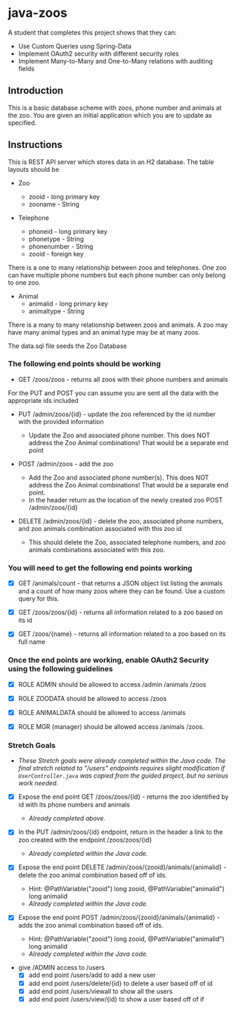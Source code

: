 # java-zoos

A student that completes this project shows that they can:
* Use Custom Queries usng Spring-Data
* Implement OAuth2 security with different security roles
* Implement Many-to-Many and One-to-Many relations with auditing fields

## Introduction

This is a basic database scheme with zoos, phone number and animals at the zoo. You are given an initial application which you are to update as specified.

## Instructions

This is REST API server which stores data in an H2 database. The table layouts should be

* Zoo
  * zooid - long primary key
  * zooname - String

* Telephone
  * phoneid - long primary key
  * phonetype - String
  * phonenumber - String
  * zooid - foreign key
  
There is a one to many relationship between zoos and telephones. One zoo can have multiple phone numbers but each phone number can only belong to one zoo.

* Animal
  * animalid - long primary key
  * animaltype - String

There is a many to many relationship between zoos and animals. A zoo may have many animal types and an animal type may be at many zoos.

The data.sql file seeds the Zoo Database

### The following end points should be working

* GET /zoos/zoos - returns all zoos with their phone numbers and animals

For the PUT and POST you can assume you are sent all the data with the appropriate ids included

* PUT /admin/zoos/{id} - update the zoo referenced by the id number with the provided information
  * Update the Zoo and associated phone number. This does NOT address the Zoo Animal combinations! That would be a separate end point

* POST /admin/zoos - add the zoo
  * Add the Zoo and associated phone number(s). This does NOT address the Zoo Animal combinations! That would be a separate end point.
  * In the header return as the location of the newly created zoo POST /admin/zoos/{id}

* DELETE /admin/zoos/{id} - delete the zoo, associated phone numbers, and zoo animals combination associated with this zoo id
  * This should delete the Zoo, associated telephone numbers, and zoo animals combinations associated with this zoo.


### You will need to get the following end points working

* [x] GET /animals/count -  that returns a JSON object list listing the animals and a count of how many zoos where they can be found. Use a custom query for this. 

* [x] GET /zoos/zoos/{id} - returns all information related to a zoo based on its id

* [x] GET /zoos/{name} - returns all information related to a zoo based on its full name


### Once the end points are working, enable OAuth2 Security using the following guidelines

* [x] ROLE ADMIN should be allowed to access /admin /animals /zoos

* [x] ROLE ZOODATA should be allowed to access /zoos

* [x] ROLE ANIMALDATA should be allowed to access /animals

* [x] ROLE MGR (manager) should be allowed access /animals /zoos.


### Stretch Goals

* _These Stretch goals were already completed within the Java code. The final stretch related to "/users" endpoints requires slight modification if `UserController.java` was copied from the guided project, but no serious work needed._

* [x] Expose the end point GET /zoos/zoos/{id} - returns the zoo identified by id with its phone numbers and animals
  * _Already completed above._

* [x] In the PUT /admin/zoos/{id} endpoint, return in the header a link to the zoo created with the endpoint /zoos/zoos/{id}
  * _Already completed within the Java code._

* [x] Expose the end point DELETE /admin/zoos/{zooid}/animals/{animalid} - delete the zoo animal combination based off of ids. 
  * Hint: @PathVariable("zooid") long zooid, @PathVariable("animalid") long animalid
  * _Already completed within the Java code._

* [x] Expose the end point POST /admin/zoos/{zooid}/animals/{animalid} - adds the zoo animal combination based off of ids. 
  * Hint: @PathVariable("zooid") long zooid, @PathVariable("animalid") long animalid
  * _Already completed within the Java code._

* give /ADMIN access to /users
  * [x] add end point /users/add to add a new user
  * [x] add end point /users/delete/{id} to delete a user based off of id
  * [x] add end point /users/viewall to show all the users
  * [x] add end point /users/view/{id} to show a user based off of if
